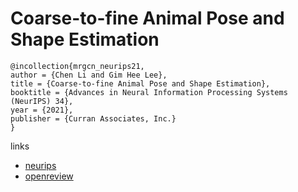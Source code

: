 # Coarse-to-fine Animal Pose and Shape Estimation

```
@incollection{mrgcn_neurips21,
author = {Chen Li and Gim Hee Lee},
title = {Coarse-to-fine Animal Pose and Shape Estimation},
booktitle = {Advances in Neural Information Processing Systems (NeurIPS) 34},
year = {2021},
publisher = {Curran Associates, Inc.}
}
```

links
- [neurips](https://neurips.cc/Conferences/2021/ScheduleMultitrack?event=28324)
- [openreview](https://openreview.net/forum?id=HxuQiq1SnyS)
